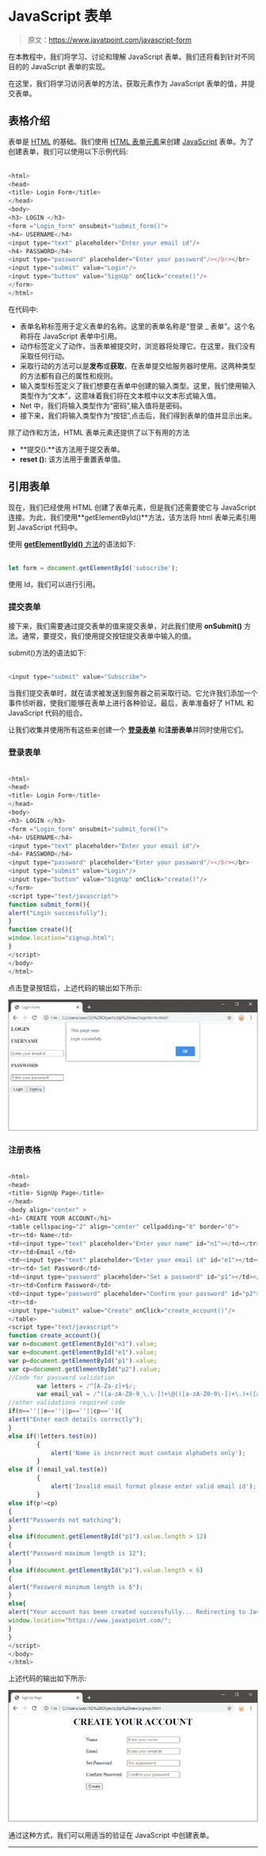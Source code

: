 # JavaScript 表单

> 原文：<https://www.javatpoint.com/javascript-form>

在本教程中，我们将学习、讨论和理解 JavaScript 表单。我们还将看到针对不同目的的 JavaScript 表单的实现。

在这里，我们将学习访问表单的方法，获取元素作为 JavaScript 表单的值，并提交表单。

## 表格介绍

表单是 [HTML](https://www.javatpoint.com/html-tutorial) 的基础。我们使用 [HTML 表单元素](https://www.javatpoint.com/html-form)来创建 [JavaScript](https://www.javatpoint.com/javascript-tutorial) 表单。为了创建表单，我们可以使用以下示例代码:

```js

<html>
<head>
<title> Login Form</title>
</head>
<body>
<h3> LOGIN </h3>
<form ="Login_form" onsubmit="submit_form()">
<h4> USERNAME</h4>
<input type="text" placeholder="Enter your email id"/>
<h4> PASSWORD</h4>
<input type="password" placeholder="Enter your password"/></br></br>
<input type="submit" value="Login"/>
<input type="button" value="SignUp" onClick="create()"/>
</form>
</html>

```

在代码中:

*   表单名称标签用于定义表单的名称。这里的表单名称是“登录 _ 表单”。这个名称将在 JavaScript 表单中引用。
*   动作标签定义了动作，当表单被提交时，浏览器将处理它。在这里，我们没有采取任何行动。
*   采取行动的方法可以是**发布**或**获取**，在表单提交给服务器时使用。这两种类型的方法都有自己的属性和规则。
*   输入类型标签定义了我们想要在表单中创建的输入类型。这里，我们使用输入类型作为“文本”，这意味着我们将在文本框中以文本形式输入值。
*   Net 中，我们将输入类型作为“密码”,输入值将是密码。
*   接下来，我们将输入类型作为“按钮”,点击后，我们得到表单的值并显示出来。

除了动作和方法，HTML 表单元素还提供了以下有用的方法

*   **提交():**该方法用于提交表单。
*   **reset ():** 该方法用于重置表单值。

## 引用表单

现在，我们已经使用 HTML 创建了表单元素，但是我们还需要使它与 JavaScript 连接。为此，我们使用**getElementById()**方法，该方法将 html 表单元素引用到 JavaScript 代码中。

使用 [**getElementById()** 方法](https://www.javatpoint.com/document-getElementById()-method)的语法如下:

```js

let form = document.getElementById('subscribe');

```

使用 Id，我们可以进行引用。

### 提交表单

接下来，我们需要通过提交表单的值来提交表单，对此我们使用 **onSubmit()** 方法。通常，要提交，我们使用提交按钮提交表单中输入的值。

submit()方法的语法如下:

```js

<input type="submit" value="Subscribe">

```

当我们提交表单时，就在请求被发送到服务器之前采取行动。它允许我们添加一个事件侦听器，使我们能够在表单上进行各种验证。最后，表单准备好了 HTML 和 JavaScript 代码的组合。

让我们收集并使用所有这些来创建一个 **[登录表单](https://www.javatpoint.com/html-login-form)** 和**注册表单**并同时使用它们。

### 登录表单

```js

<html>
<head>
<title> Login Form</title>
</head>
<body>
<h3> LOGIN </h3>
<form ="Login_form" onsubmit="submit_form()">
<h4> USERNAME</h4>
<input type="text" placeholder="Enter your email id"/>
<h4> PASSWORD</h4>
<input type="password" placeholder="Enter your password"/></br></br>
<input type="submit" value="Login"/>
<input type="button" value="SignUp" onClick="create()"/>
</form>
<script type="text/javascript">
function submit_form(){
alert("Login successfully");
}
function create(){
window.location="signup.html";
}
</script>
</body>
</html>

```

点击登录按钮后，上述代码的输出如下所示:

![JavaScript Form](img/f2a9e7f45ef1545307c4a0df8725784f.png)

### 注册表格

```js

<html>
<head>
<title> SignUp Page</title>
</head>
<body align="center" >
<h1> CREATE YOUR ACCOUNT</h1>
<table cellspacing="2" align="center" cellpadding="8" border="0">
<tr><td> Name</td> 
<td><input type="text" placeholder="Enter your name" id="n1"></td></tr>
<tr><td>Email </td>
<td><input type="text" placeholder="Enter your email id" id="e1"></td></tr>
<tr><td> Set Password</td>
<td><input type="password" placeholder="Set a password" id="p1"></td></tr>
<tr><td>Confirm Password</td>
<td><input type="password" placeholder="Confirm your password" id="p2"></td></tr>
<tr><td>
<input type="submit" value="Create" onClick="create_account()"/>
</table>
<script type="text/javascript">
function create_account(){
var n=document.getElementById("n1").value;
var e=document.getElementById("e1").value;
var p=document.getElementById("p1").value;
var cp=document.getElementById("p2").value;
//Code for password validation
		var letters = /^[A-Za-z]+$/;
		var email_val = /^([a-zA-Z0-9_\.\-])+\@(([a-zA-Z0-9\-])+\.)+([a-zA-Z0-9]{2,4})+$/;
//other validations required code
if(n==''||e==''||p==''||cp==''){
alert("Enter each details correctly");
}
else if(!letters.test(n))
		{
			alert('Name is incorrect must contain alphabets only');
		}
else if (!email_val.test(e))
		{
			alert('Invalid email format please enter valid email id');
		}
else if(p!=cp)
{
alert("Passwords not matching");
}
else if(document.getElementById("p1").value.length > 12)
{
alert("Password maximum length is 12");
}
else if(document.getElementById("p1").value.length < 6)
{
alert("Password minimum length is 6");
}
else{
alert("Your account has been created successfully... Redirecting to JavaTpoint.com");
window.location="https://www.javatpoint.com/";
}
}
</script>
</body>
</html>

```

上述代码的输出如下所示:

![JavaScript Form](img/9916dabd5f4252cb737017454a4ed017.png)

通过这种方式，我们可以用适当的验证在 JavaScript 中创建表单。

* * *